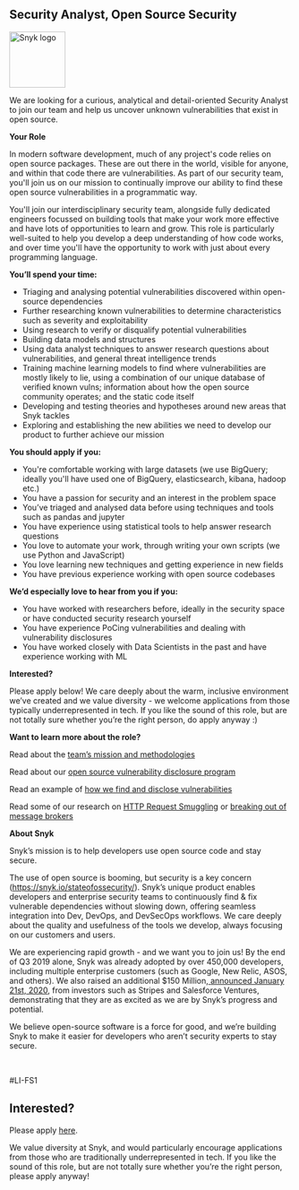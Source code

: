 Security Analyst, Open Source Security
---

<img src="https://res.cloudinary.com/snyk/image/upload/v1537345894/press-kit/brand/logo-black.png" width="100" alt="Snyk logo" />

<p><span style="font-weight: 400;">We are looking for a curious, analytical and detail-oriented Security Analyst to join our team and help us uncover unknown vulnerabilities that exist in open source.</span></p>
<p><strong>Your Role</strong></p>
<p><span style="font-weight: 400;">In modern software development, much of any project's code relies on open source packages. These are out there in the world, visible for anyone, and within that code there are vulnerabilities. As part of our security team, you'll join us on our mission to continually improve our ability to find these open source vulnerabilities in a programmatic way.</span></p>
<p><span style="font-weight: 400;">You'll join our interdisciplinary security team, alongside fully dedicated engineers focussed on building tools that make your work more effective and have lots of opportunities to learn and grow. This role is particularly well-suited to help you develop a deep understanding of how code works, and over time you'll have the opportunity to work with just about every programming language.</span></p>
<p><strong>You’ll spend your time:</strong></p>
<ul>
<li style="font-weight: 400;"><span style="font-weight: 400;">Triaging and analysing potential vulnerabilities discovered within open-source dependencies</span></li>
<li style="font-weight: 400;"><span style="font-weight: 400;">Further researching known vulnerabilities to determine characteristics such as severity and exploitability</span></li>
<li style="font-weight: 400;"><span style="font-weight: 400;">Using research to verify or disqualify potential vulnerabilities</span></li>
<li style="font-weight: 400;"><span style="font-weight: 400;">Building data models and structures</span></li>
<li style="font-weight: 400;"><span style="font-weight: 400;">Using data analyst techniques to answer research questions about vulnerabilities, and general threat intelligence trends</span></li>
<li style="font-weight: 400;"><span style="font-weight: 400;">Training machine learning models to find where vulnerabilities are mostly likely to lie, using a combination of our unique database of verified known vulns; information about how the open source community operates; and the static code itself</span></li>
<li style="font-weight: 400;"><span style="font-weight: 400;">Developing and testing theories and hypotheses around new areas that Snyk tackles</span></li>
<li style="font-weight: 400;"><span style="font-weight: 400;">Exploring and establishing the new abilities we need to develop our product to further achieve our mission</span></li>
</ul>
<p><strong>You should apply if you:</strong></p>
<ul>
<li style="font-weight: 400;"><span style="font-weight: 400;">You're comfortable working with large datasets (we use BigQuery; ideally you'll have used one of BigQuery, elasticsearch, kibana, hadoop etc.)</span></li>
<li style="font-weight: 400;"><span style="font-weight: 400;">You have a passion for security and an interest in the problem space</span></li>
<li style="font-weight: 400;"><span style="font-weight: 400;">You’ve triaged and analysed data before using techniques and tools such as pandas and jupyter</span></li>
<li style="font-weight: 400;"><span style="font-weight: 400;">You have experience using statistical tools to help answer research questions</span></li>
<li style="font-weight: 400;"><span style="font-weight: 400;">You love to automate your work, through writing your own scripts (we use Python and JavaScript)</span></li>
<li style="font-weight: 400;"><span style="font-weight: 400;">You love learning new techniques and getting experience in new fields</span></li>
<li style="font-weight: 400;"><span style="font-weight: 400;">You have previous experience working with open source codebases</span></li>
</ul>
<p><strong>We’d especially love to hear from you if you:</strong></p>
<ul>
<li style="font-weight: 400;"><span style="font-weight: 400;">You have worked with researchers before, ideally in the security space or have conducted security research yourself</span></li>
<li style="font-weight: 400;"><span style="font-weight: 400;">You have experience PoCing vulnerabilities and dealing with vulnerability disclosures</span></li>
<li style="font-weight: 400;"><span style="font-weight: 400;">You have worked closely with Data Scientists in the past and have experience working with ML</span></li>
</ul>
<p><strong>Interested?</strong></p>
<p><span style="font-weight: 400;">Please apply below! We care deeply about the warm, inclusive environment we’ve created and we value diversity - we welcome applications from those typically underrepresented in tech. If you like the sound of this role, but are not totally sure whether you’re the right person, do apply anyway :)</span></p>
<p><strong>Want to learn more about the role?</strong></p>
<p><span style="font-weight: 400;">Read about the </span><a href="https://snyk.io/blog/why-snyk-wins-open-source-security-battle/"><span style="font-weight: 400;">team’s mission and methodologies</span></a></p>
<p><span style="font-weight: 400;">Read about our </span><a href="https://snyk.io/blog/vulnerability-disclosure-program/"><span style="font-weight: 400;">open source vulnerability disclosure program</span></a></p>
<p><span style="font-weight: 400;">Read an example of </span><a href="https://snyk.io/blog/arbitrary-code-execution-in-js-grunt/"><span style="font-weight: 400;">how we find and disclose vulnerabilities</span></a></p>
<p><span style="font-weight: 400;">Read some of our research on </span><a href="https://snyk.io/blog/demystifying-http-request-smuggling/"><span style="font-weight: 400;">HTTP Request Smuggling</span></a><span style="font-weight: 400;"> or </span><a href="https://snyk.io/blog/message-brokers/"><span style="font-weight: 400;">breaking out of message brokers</span></a></p>
<p><strong>About Snyk</strong></p>
<p><span style="font-weight: 400;">Snyk’s mission is to help developers use open source code and stay secure.&nbsp;</span></p>
<p><span style="font-weight: 400;">The use of open source is booming, but security is a key concern (</span><a href="https://snyk.io/stateofossecurity/"><span style="font-weight: 400;">https://snyk.io/stateofossecurity/</span></a><span style="font-weight: 400;">). Snyk’s unique product enables developers and enterprise security teams to continuously find &amp; fix vulnerable dependencies without slowing down, offering seamless integration into Dev, DevOps, and DevSecOps workflows. We care deeply about the quality and usefulness of the tools we develop, always focusing on our customers and users.&nbsp;</span></p>
<p><span style="font-weight: 400;">We are experiencing rapid growth - and we want you to join us! By the end of Q3 2019 alone, Snyk was already adopted by over 450,000 developers, including multiple enterprise customers (such as Google, New Relic, ASOS, and others). We also raised an additional $150 Million,</span><a href="https://snyk.io/blog/snyk-closes-150m/"> <span style="font-weight: 400;">announced January 21st, 2020</span></a><span style="font-weight: 400;">, from investors such as Stripes and Salesforce Ventures, demonstrating that they are as excited as we are by Snyk’s progress and potential.</span></p>
<p><span style="font-weight: 400;">We believe open-source software is a force for good, and we’re building Snyk to make it easier for developers who aren’t security experts to stay secure.</span></p>
<p><span style="font-weight: 400;">&nbsp;</span></p>
<p><span style="font-weight: 400;">#LI-FS1</span></p>

Interested?
---

Please apply [here](https://boards.greenhouse.io/snyk/jobs/5023804002#app).

We value diversity at Snyk, and would particularly encourage applications from those who are traditionally underrepresented in tech.
If you like the sound of this role, but are not totally sure whether you’re the right person, please apply anyway!

